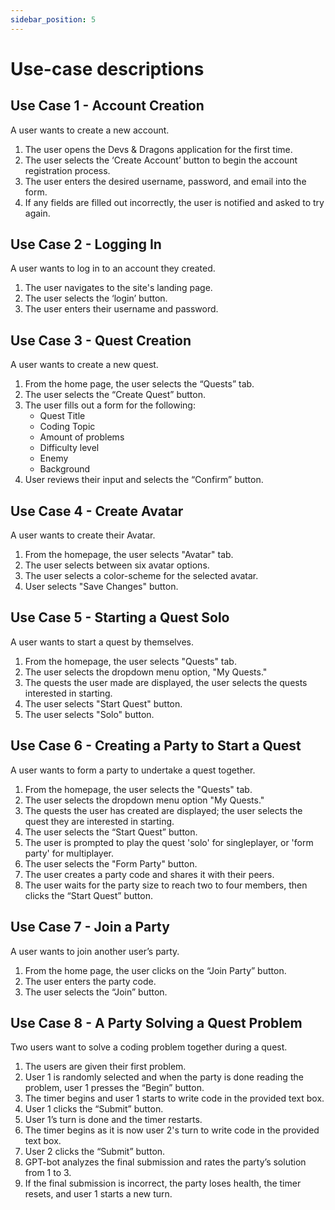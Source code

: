 ```yaml
---
sidebar_position: 5
---
```


# Use-case descriptions

## Use Case 1 - Account Creation
A user wants to create a new account.
1. The user opens the Devs & Dragons application for the first time.
2. The user selects the ‘Create Account’ button to begin the account registration process.
3. The user enters the desired username, password, and email into the form.
4. If any fields are filled out incorrectly, the user is notified and asked to try again.

## Use Case 2 - Logging In
A user wants to log in to an account they created.
1. The user navigates to the site's landing page.
2. The user selects the ‘login’ button.
3. The user enters their username and password.

## Use Case 3 - Quest Creation
A user wants to create a new quest.
1. From the home page, the user selects the “Quests” tab.
2. The user selects the “Create Quest” button.
3. The user fills out a form for the following:
   - Quest Title
   - Coding Topic
   - Amount of problems
   - Difficulty level
   - Enemy
   - Background
4. User reviews their input and selects the “Confirm” button.

## Use Case 4 - Create Avatar
A user wants to create their Avatar.
1. From the homepage, the user selects "Avatar" tab.
2. The user selects between six avatar options.
3. The user selects a color-scheme for the selected avatar.
4. User selects "Save Changes" button.

## Use Case 5 - Starting a Quest Solo
A user wants to start a quest by themselves.
1. From the homepage, the user selects "Quests" tab.
2. The user selects the dropdown menu option, "My Quests."
3. The quests the user made are displayed, the user selects the quests interested in starting.
4. The user selects "Start Quest" button.
5. The user selects "Solo" button.

## Use Case 6 - Creating a Party to Start a Quest
A user wants to form a party to undertake a quest together.
1. From the homepage, the user selects the "Quests" tab.
2. The user selects the dropdown menu option "My Quests."
3. The quests the user has created are displayed; the user selects the quest they are interested in starting.
4. The user selects the “Start Quest” button.
5. The user is prompted to play the quest 'solo' for singleplayer, or 'form party' for multiplayer.
6. The user selects the "Form Party" button.
7. The user creates a party code and shares it with their peers.
8. The user waits for the party size to reach two to four members, then clicks the “Start Quest” button.

## Use Case 7 - Join a Party
A user wants to join another user’s party.
1. From the home page, the user clicks on the “Join Party” button.
2. The user enters the party code.
3. The user selects the “Join” button.

## Use Case 8 - A Party Solving a Quest Problem
Two users want to solve a coding problem together during a quest.
1. The users are given their first problem.
2. User 1 is randomly selected and when the party is done reading the problem, user 1 presses the “Begin” button.
3. The timer begins and user 1 starts to write code in the provided text box.
4. User 1 clicks the “Submit” button.
5. User 1’s turn is done and the timer restarts.
6. The timer begins as it is now user 2's turn to write code in the provided text box.
7. User 2 clicks the “Submit” button.
8. GPT-bot analyzes the final submission and rates the party’s solution from 1 to 3.
9. If the final submission is incorrect, the party loses health, the timer resets, and user 1 starts a new turn.
